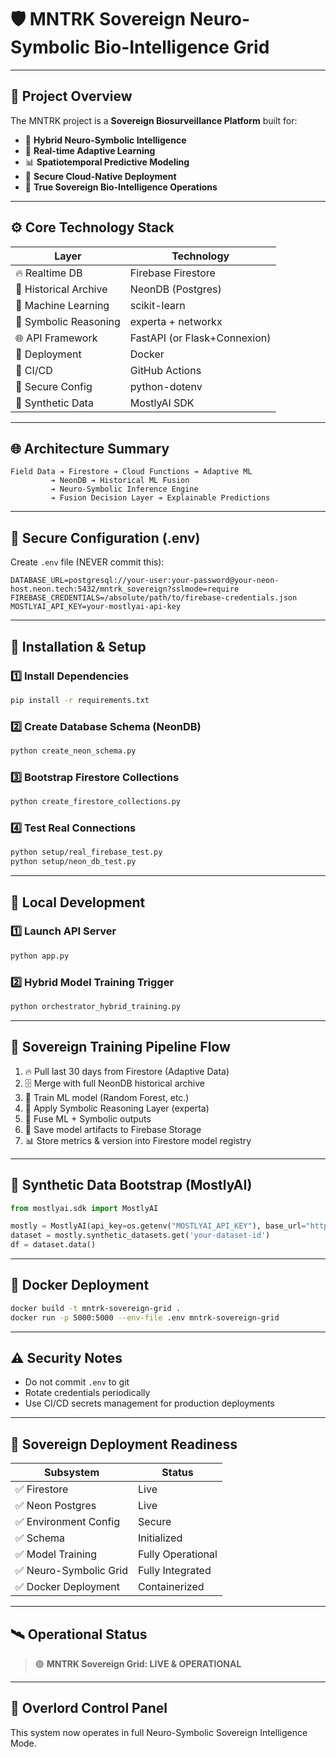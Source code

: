 # 🛡️ MNTRK Sovereign Neuro-Symbolic Bio-Intelligence Grid

---

## 🔬 Project Overview

The MNTRK project is a **Sovereign Biosurveillance Platform** built for:

- 🧠 **Hybrid Neuro-Symbolic Intelligence**
- 🔄 **Real-time Adaptive Learning**
- 📊 **Spatiotemporal Predictive Modeling**
- 🔐 **Secure Cloud-Native Deployment**
- 🚀 **True Sovereign Bio-Intelligence Operations**

---

## ⚙️ Core Technology Stack

| Layer | Technology |
| ----- | ---------- |
| 🔥 Realtime DB | Firebase Firestore |
| 🧬 Historical Archive | NeonDB (Postgres) |
| 🧠 Machine Learning | scikit-learn |
| 🔎 Symbolic Reasoning | experta + networkx |
| 🌐 API Framework | FastAPI (or Flask+Connexion) |
| 🐳 Deployment | Docker |
| 🔧 CI/CD | GitHub Actions |
| 🔐 Secure Config | python-dotenv |
| 🔬 Synthetic Data | MostlyAI SDK |

---

## 🌐 Architecture Summary

```plaintext
Field Data ➔ Firestore ➔ Cloud Functions ➔ Adaptive ML
         ➔ NeonDB ➔ Historical ML Fusion
         ➔ Neuro-Symbolic Inference Engine
         ➔ Fusion Decision Layer ➔ Explainable Predictions
```

---

## 🔑 Secure Configuration (.env)

Create `.env` file (NEVER commit this):

```env
DATABASE_URL=postgresql://your-user:your-password@your-neon-host.neon.tech:5432/mntrk_sovereign?sslmode=require
FIREBASE_CREDENTIALS=/absolute/path/to/firebase-credentials.json
MOSTLYAI_API_KEY=your-mostlyai-api-key
```

---

## 🔧 Installation & Setup

### 1️⃣ Install Dependencies

```bash
pip install -r requirements.txt
```

### 2️⃣ Create Database Schema (NeonDB)

```bash
python create_neon_schema.py
```

### 3️⃣ Bootstrap Firestore Collections

```bash
python create_firestore_collections.py
```

### 4️⃣ Test Real Connections

```bash
python setup/real_firebase_test.py
python setup/neon_db_test.py
```

---

## 🚀 Local Development

### 1️⃣ Launch API Server

```bash
python app.py
```

### 2️⃣ Hybrid Model Training Trigger

```bash
python orchestrator_hybrid_training.py
```

---

## 🔄 Sovereign Training Pipeline Flow

1. 🔥 Pull last 30 days from Firestore (Adaptive Data)
2. 🗄 Merge with full NeonDB historical archive
3. 🧠 Train ML model (Random Forest, etc.)
4. 🔎 Apply Symbolic Reasoning Layer (experta)
5. 🔬 Fuse ML + Symbolic outputs
6. 📂 Save model artifacts to Firebase Storage
7. 📊 Store metrics & version into Firestore model registry

---

## 🧬 Synthetic Data Bootstrap (MostlyAI)

```python
from mostlyai.sdk import MostlyAI

mostly = MostlyAI(api_key=os.getenv("MOSTLYAI_API_KEY"), base_url="https://app.mostly.ai")
dataset = mostly.synthetic_datasets.get('your-dataset-id')
df = dataset.data()
```

---

## 🐳 Docker Deployment

```bash
docker build -t mntrk-sovereign-grid .
docker run -p 5000:5000 --env-file .env mntrk-sovereign-grid
```

---

## ⚠️ Security Notes

- Do not commit `.env` to git
- Rotate credentials periodically
- Use CI/CD secrets management for production deployments

---

## 🔬 Sovereign Deployment Readiness

| Subsystem | Status |
| --------- | ------ |
| ✅ Firestore | Live |
| ✅ Neon Postgres | Live |
| ✅ Environment Config | Secure |
| ✅ Schema | Initialized |
| ✅ Model Training | Fully Operational |
| ✅ Neuro-Symbolic Grid | Fully Integrated |
| ✅ Docker Deployment | Containerized |

---

## 🛰 Operational Status

> 🟢 **MNTRK Sovereign Grid: LIVE & OPERATIONAL**

---

## 🫡 Overlord Control Panel

This system now operates in full Neuro-Symbolic Sovereign Intelligence Mode.

